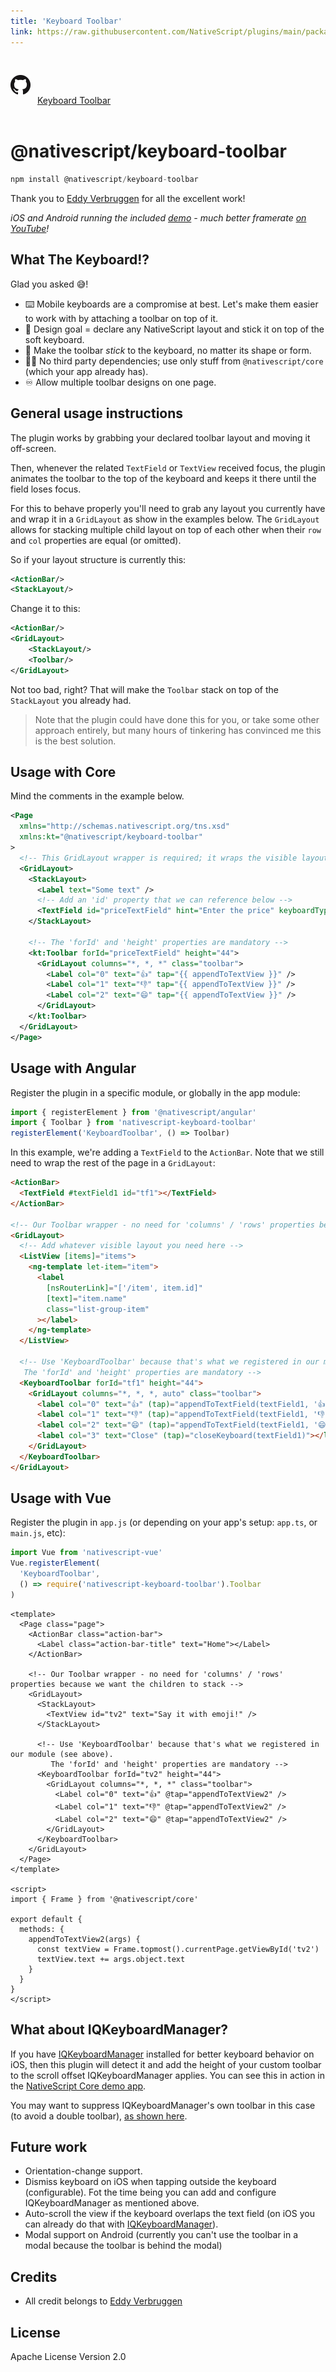```yaml
---
title: 'Keyboard Toolbar'
link: https://raw.githubusercontent.com/NativeScript/plugins/main/packages/keyboard-toolbar/README.md
---
```


<div style="width: 100%; padding: 1.2em 0em">
	<img alt="github logo" src="../assets/images/github/GitHub-Mark-32px.png" style="display: inline; margin: 1em 0.5em 1em 0em">
	<a href="https://github.com/NativeScript/plugins/tree/main/packages/keyboard-toolbar" target="_blank" noopener>Keyboard Toolbar</a>
</div>

# @nativescript/keyboard-toolbar

```javascript
npm install @nativescript/keyboard-toolbar
```

Thank you to [Eddy Verbruggen](https://github.com/EddyVerbruggen/nativescript-keyboard-toolbar) for all the excellent work!

_iOS and Android running the included [demo](/demo) - much better framerate [on YouTube](https://www.youtube.com/watch?v=JJOOXrcopSA)!_

## What The Keyboard!?

Glad you asked 😅!

- ⌨️ Mobile keyboards are a compromise at best. Let's make them easier to work with by attaching a toolbar on top of it.
- 🥅 Design goal = declare any NativeScript layout and stick it on top of the soft keyboard.
- 🏒 Make the toolbar _stick_ to the keyboard, no matter its shape or form.
- 🙅‍♀️ No third party dependencies; use only stuff from `@nativescript/core` (which your app already has).
- ♾ Allow multiple toolbar designs on one page.

## General usage instructions

The plugin works by grabbing your declared toolbar layout and moving it off-screen.

Then, whenever the related `TextField` or `TextView` received focus,
the plugin animates the toolbar to the top of the keyboard and keeps it there until the field loses focus.

For this to behave properly you'll need to grab any layout you currently have and wrap it in a `GridLayout`
as show in the examples below. The `GridLayout` allows for stacking multiple child layout on top of each other
when their `row` and `col` properties are equal (or omitted).

So if your layout structure is currently this:

```xml
<ActionBar/>
<StackLayout/>
```

Change it to this:

```xml
<ActionBar/>
<GridLayout>
    <StackLayout/>
    <Toolbar/>
</GridLayout>
```

Not too bad, right? That will make the `Toolbar` stack on top of the `StackLayout` you already had.

> Note that the plugin could have done this for you, or take some other approach entirely, but many hours of tinkering has convinced me this is the best solution.

## Usage with Core

Mind the comments in the example below.

```xml
<Page
  xmlns="http://schemas.nativescript.org/tns.xsd"
  xmlns:kt="@nativescript/keyboard-toolbar"
>
  <!-- This GridLayout wrapper is required; it wraps the visible layout and the Toolbar layout(s) -->
  <GridLayout>
    <StackLayout>
      <Label text="Some text" />
      <!-- Add an 'id' property that we can reference below -->
      <TextField id="priceTextField" hint="Enter the price" keyboardType="number" />
    </StackLayout>

    <!-- The 'forId' and 'height' properties are mandatory -->
    <kt:Toolbar forId="priceTextField" height="44">
      <GridLayout columns="*, *, *" class="toolbar">
        <Label col="0" text="👍" tap="{{ appendToTextView }}" />
        <Label col="1" text="👎" tap="{{ appendToTextView }}" />
        <Label col="2" text="😄" tap="{{ appendToTextView }}" />
      </GridLayout>
    </kt:Toolbar>
  </GridLayout>
</Page>
```

## Usage with Angular

Register the plugin in a specific module, or globally in the app module:

```typescript
import { registerElement } from '@nativescript/angular'
import { Toolbar } from 'nativescript-keyboard-toolbar'
registerElement('KeyboardToolbar', () => Toolbar)
```

In this example, we're adding a `TextField` to the `ActionBar`. Note that we still need to wrap the rest of the page in a `GridLayout`:

```html
<ActionBar>
  <TextField #textField1 id="tf1"></TextField>
</ActionBar>

<!-- Our Toolbar wrapper - no need for 'columns' / 'rows' properties because we want the children to stack -->
<GridLayout>
  <!-- Add whatever visible layout you need here -->
  <ListView [items]="items">
    <ng-template let-item="item">
      <label
        [nsRouterLink]="['/item', item.id]"
        [text]="item.name"
        class="list-group-item"
      ></label>
    </ng-template>
  </ListView>

  <!-- Use 'KeyboardToolbar' because that's what we registered in our module (see above).
   The 'forId' and 'height' properties are mandatory -->
  <KeyboardToolbar forId="tf1" height="44">
    <GridLayout columns="*, *, *, auto" class="toolbar">
      <label col="0" text="👍" (tap)="appendToTextField(textField1, '👍')"></label>
      <label col="1" text="👎" (tap)="appendToTextField(textField1, '👎')"></label>
      <label col="2" text="😄" (tap)="appendToTextField(textField1, '😄')"></label>
      <label col="3" text="Close️" (tap)="closeKeyboard(textField1)"></label>
    </GridLayout>
  </KeyboardToolbar>
</GridLayout>
```

## Usage with Vue

Register the plugin in `app.js` (or depending on your app's setup: `app.ts`, or `main.js`, etc):

```typescript
import Vue from 'nativescript-vue'
Vue.registerElement(
  'KeyboardToolbar',
  () => require('nativescript-keyboard-toolbar').Toolbar
)
```

```vue
<template>
  <Page class="page">
    <ActionBar class="action-bar">
      <Label class="action-bar-title" text="Home"></Label>
    </ActionBar>

    <!-- Our Toolbar wrapper - no need for 'columns' / 'rows' properties because we want the children to stack -->
    <GridLayout>
      <StackLayout>
        <TextView id="tv2" text="Say it with emoji!" />
      </StackLayout>

      <!-- Use 'KeyboardToolbar' because that's what we registered in our module (see above).
         The 'forId' and 'height' properties are mandatory -->
      <KeyboardToolbar forId="tv2" height="44">
        <GridLayout columns="*, *, *" class="toolbar">
          <Label col="0" text="👍" @tap="appendToTextView2" />
          <Label col="1" text="👎" @tap="appendToTextView2" />
          <Label col="2" text="😄" @tap="appendToTextView2" />
        </GridLayout>
      </KeyboardToolbar>
    </GridLayout>
  </Page>
</template>

<script>
import { Frame } from '@nativescript/core'

export default {
  methods: {
    appendToTextView2(args) {
      const textView = Frame.topmost().currentPage.getViewById('tv2')
      textView.text += args.object.text
    }
  }
}
</script>
```

## What about IQKeyboardManager?

If you have [IQKeyboardManager](https://github.com/NativeScript/plugins/tree/main/packages/iqkeyboardmanager#readme) installed for better keyboard behavior on iOS, then this plugin will detect it and add the height of your custom toolbar to the scroll offset IQKeyboardManager applies. You can see this in action in the [NativeScript Core demo app](/demo).

You may want to suppress IQKeyboardManager's own toolbar in this case (to avoid a double toolbar), [as shown here](https://github.com/EddyVerbruggen/nativescript-keyboard-toolbar/blob/f81cfb2e5c84fda16e8e735bf34b1030a8b5eeb6/demo/app/main-view-model.ts#L32-L33).

## Future work

- Orientation-change support.
- Dismiss keyboard on iOS when tapping outside the keyboard (configurable). Fot the time being you can add and configure IQKeyboardManager as mentioned above.
- Auto-scroll the view if the keyboard overlaps the text field (on iOS you can already do that with [IQKeyboardManager](https://github.com/NativeScript/plugins/tree/main/packages/iqkeyboardmanager#readme)).
- Modal support on Android (currently you can't use the toolbar in a modal because the toolbar is behind the modal)

## Credits

- All credit belongs to [Eddy Verbruggen](https://github.com/EddyVerbruggen/nativescript-keyboard-toolbar)

## License

Apache License Version 2.0
